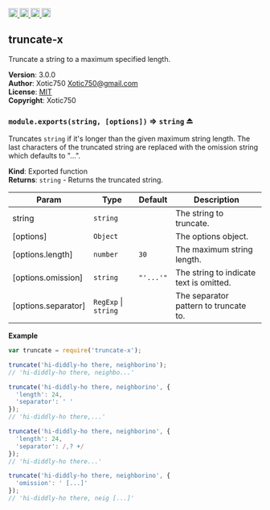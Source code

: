 <a href="https://travis-ci.org/Xotic750/truncate-x"
   title="Travis status">
<img
   src="https://travis-ci.org/Xotic750/truncate-x.svg?branch=master"
   alt="Travis status" height="18"/>
</a>
<a href="https://david-dm.org/Xotic750/truncate-x"
   title="Dependency status">
<img src="https://david-dm.org/Xotic750/truncate-x.svg"
   alt="Dependency status" height="18"/>
</a>
<a href="https://david-dm.org/Xotic750/truncate-x#info=devDependencies"
   title="devDependency status">
<img src="https://david-dm.org/Xotic750/truncate-x/dev-status.svg"
   alt="devDependency status" height="18"/>
</a>
<a href="https://badge.fury.io/js/truncate-x" title="npm version">
<img src="https://badge.fury.io/js/truncate-x.svg"
   alt="npm version" height="18"/>
</a>
<a name="module_truncate-x"></a>

## truncate-x
Truncate a string to a maximum specified length.

**Version**: 3.0.0  
**Author**: Xotic750 <Xotic750@gmail.com>  
**License**: [MIT](&lt;https://opensource.org/licenses/MIT&gt;)  
**Copyright**: Xotic750  
<a name="exp_module_truncate-x--module.exports"></a>

### `module.exports(string, [options])` ⇒ <code>string</code> ⏏
Truncates `string` if it's longer than the given maximum string length.
The last characters of the truncated string are replaced with the omission
string which defaults to "...".

**Kind**: Exported function  
**Returns**: <code>string</code> - Returns the truncated string.  

| Param | Type | Default | Description |
| --- | --- | --- | --- |
| string | <code>string</code> |  | The string to truncate. |
| [options] | <code>Object</code> |  | The options object. |
| [options.length] | <code>number</code> | <code>30</code> | The maximum string length. |
| [options.omission] | <code>string</code> | <code>&quot;&#x27;...&#x27;&quot;</code> | The string to indicate text is omitted. |
| [options.separator] | <code>RegExp</code> \| <code>string</code> |  | The separator pattern to truncate to. |

**Example**  
```js
var truncate = require('truncate-x');

truncate('hi-diddly-ho there, neighborino');
// 'hi-diddly-ho there, neighbo...'

truncate('hi-diddly-ho there, neighborino', {
  'length': 24,
  'separator': ' '
});
// 'hi-diddly-ho there,...'

truncate('hi-diddly-ho there, neighborino', {
  'length': 24,
  'separator': /,? +/
});
// 'hi-diddly-ho there...'

truncate('hi-diddly-ho there, neighborino', {
  'omission': ' [...]'
});
// 'hi-diddly-ho there, neig [...]'
```
